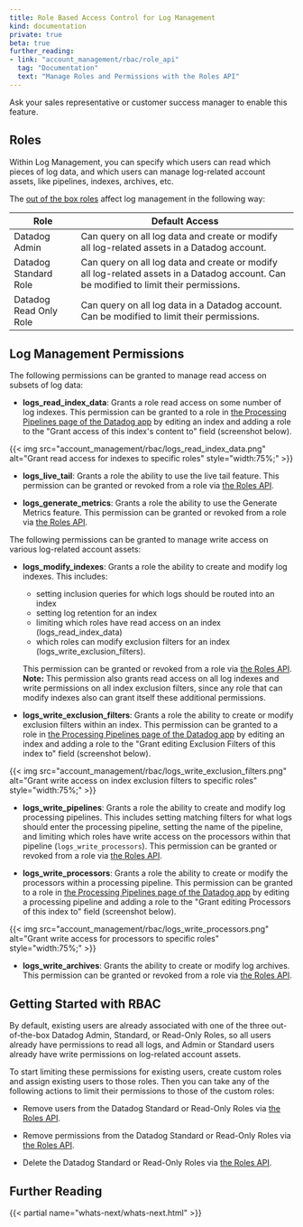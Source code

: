 ```yaml
---
title: Role Based Access Control for Log Management
kind: documentation
private: true
beta: true
further_reading:
- link: "account_management/rbac/role_api"
  tag: "Documentation"
  text: "Manage Roles and Permissions with the Roles API"
---
```


<div class="alert alert-warning">
Ask your sales representative or customer success manager to enable this feature.
</div>

## Roles

Within Log Management, you can specify which users can read which pieces of log data, and which users can manage log-related account assets, like pipelines, indexes, archives, etc.

The [out of the box roles][1] affect log management in the following way:

| Role                   | Default Access                                                                                                                          |
|------------------------|-----------------------------------------------------------------------------------------------------------------------------------------|
| Datadog Admin          | Can query on all log data and create or modify all log-related assets in a Datadog account.                                             |
| Datadog Standard Role  | Can query on all log data and create or modify all log-related assets in a Datadog account. Can be modified to limit their permissions. |
| Datadog Read Only Role | Can query on all log data in a Datadog account.  Can be modified to limit their permissions.                                            |

## Log Management Permissions

The following permissions can be granted to manage read access on subsets of log data:

* **logs_read_index_data**: Grants a role read access on some number of log indexes. This permission can be granted to a role in [the Processing Pipelines page of the Datadog app][2] by editing an index and adding a role to the "Grant access of this index's content to" field (screenshot below).

{{< img src="account_management/rbac/logs_read_index_data.png" alt="Grant read access for indexes to specific roles"  style="width:75%;" >}}

* **logs_live_tail**: Grants a role the ability to use the live tail feature. This permission can be granted or revoked from a role via [the Roles API][3].

* **logs_generate_metrics**: Grants a role the ability to use the Generate Metrics feature. This permission can be granted or revoked from a role via [the Roles API][3].

The following permissions can be granted to manage write access on various log-related account assets:

* **logs_modify_indexes**: Grants a role the ability to create and modify log indexes. This includes:

  - setting inclusion queries for which logs should be routed into an index
  - setting log retention for an index
  - limiting which roles have read access on an index (logs_read_index_data)
  - which roles can modify exclusion filters for an index (logs_write_exclusion_filters).

  This permission can be granted or revoked from a role via [the Roles API][3]. **Note:** This permission also grants read access on all log indexes and write permissions on all index exclusion filters, since any role that can modify indexes also can grant itself these additional permissions.

* **logs_write_exclusion_filters**: Grants a role the ability to create or modify exclusion filters within an index. This permission can be granted to a role in [the Processing Pipelines page of the Datadog app][2] by editing an index and adding a role to the "Grant editing Exclusion Filters of this index to" field (screenshot below).

{{< img src="account_management/rbac/logs_write_exclusion_filters.png" alt="Grant write access on index exclusion filters to specific roles"  style="width:75%;" >}}

* **logs_write_pipelines**: Grants a role the ability to create and modify log processing pipelines. This includes setting matching filters for what logs should enter the processing pipeline, setting the name of the pipeline, and limiting which roles have write access on the processors within that pipeline (`logs_write_processors`). This permission can be granted or revoked from a role via [the Roles API][3].

* **logs_write_processors**: Grants a role the ability to create or modify the processors within a processing pipeline. This permission can be granted to a role in [the Processing Pipelines page of the Datadog app][2] by editing a processing pipeline and adding a role to the "Grant editing Processors of this index to" field (screenshot below).

{{< img src="account_management/rbac/logs_write_processors.png" alt="Grant write access for processors to specific roles"  style="width:75%;" >}}

* **logs_write_archives**: Grants the ability to create or modify log archives. This permission can be granted or revoked from a role via [the Roles API][3].

## Getting Started with RBAC

By default, existing users are already associated with one of the three out-of-the-box Datadog Admin, Standard, or Read-Only Roles, so all users already have permissions to read all logs, and Admin or Standard users already have write permissions on log-related account assets.

To start limiting these permissions for existing users, create custom roles and assign existing users to those roles. Then you can take any of the following actions to limit their permissions to those of the custom roles:

* Remove users from the Datadog Standard or Read-Only Roles via [the Roles API][3].

* Remove permissions from the Datadog Standard or Read-Only Roles via [the Roles API][3].

* Delete the Datadog Standard or Read-Only Roles via [the Roles API][3].

## Further Reading

{{< partial name="whats-next/whats-next.html" >}}

[1]: /account_management/rbac/#out-of-the-box-roles
[2]: https://app.datadoghq.com/logs/pipelines
[3]: /api/#roles
